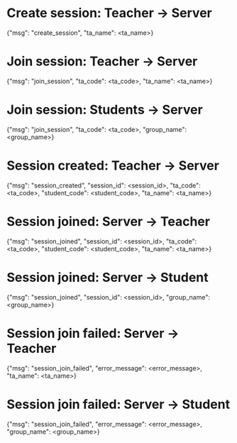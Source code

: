# Create session: Teacher -> Server

{"msg": "create_session", "ta_name": <ta_name>}

# Join session: Teacher -> Server

{"msg": "join_session", "ta_code": <ta_code>, "ta_name": <ta_name>}

# Join session: Students -> Server

{"msg": "join_session", "ta_code": <ta_code>, "group_name": <group_name>}

# Session created: Teacher -> Server

{"msg": "session_created", "session_id": <session_id>, "ta_code": <ta_code>, "student_code": <student_code>, "ta_name": <ta_name>}

# Session joined: Server -> Teacher

{"msg": "session_joined", "session_id": <session_id>, "ta_code": <ta_code>, "student_code": <student_code>, "ta_name": <ta_name>}

# Session joined: Server -> Student

{"msg": "session_joined", "session_id": <session_id>, "group_name": <group_name>}

# Session join failed: Server -> Teacher

{"msg": "session_join_failed", "error_message": <error_message>, "ta_name": <ta_name>}

# Session join failed: Server -> Student

{"msg": "session_join_failed", "error_message": <error_message>, "group_name": <group_name>}
